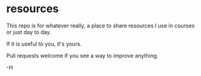 # resources

This repo is for whatever really, a place to share resources I use in courses or just day to day. 

If it is useful to you, it's yours.

Pull requests welcome if you see a way to improve anything.

-H
